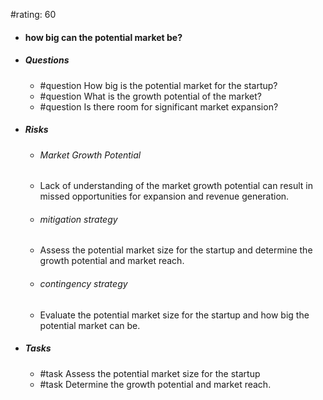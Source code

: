 #rating: 60
- #### how big can the potential market be?
- ##### Questions
  - #question How big is the potential market for the startup?
  - #question What is the growth potential of the market?
  - #question Is there room for significant market expansion?
- ##### Risks

  - ###### Market Growth Potential
  - Lack of understanding of the market growth potential can result in missed opportunities for expansion and revenue generation.
  - ###### mitigation strategy
  - Assess the potential market size for the startup and determine the growth potential and market reach.
  - ###### contingency strategy
  - Evaluate the potential market size for the startup and how big the potential market can be.
- ##### Tasks
  - #task Assess the potential market size for the startup
  - #task  Determine the growth potential and market reach.


